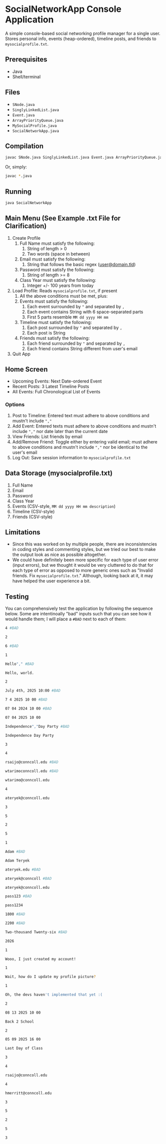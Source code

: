 # SocialNetworkApp Console Application

A simple console-based social networking profile manager for a single user.  
Stores personal info, events (heap-ordered), timeline posts, and friends to `mysocialprofile.txt`.

## Prerequisites
- Java
- Shell/terminal

## Files
- `SNode.java`  
- `SinglyLinkedList.java`  
- `Event.java`  
- `ArrayPriorityQueue.java`  
- `MySocialProfile.java`  
- `SocialNetworkApp.java`

## Compilation
```bash
javac SNode.java SinglyLinkedList.java Event.java ArrayPriorityQueue.java MySocialProfile.java SocialNetworkApp.java
```
Or, simply:
```bash
javac *.java
```

## Running
```bash
java SocialNetworkApp
```

## Main Menu (See Example .txt File for Clarification)
1. Create Profile
   1. Full Name must satisfy the following:
      1. String of length > 0
      2. Two words (space in between)
   2. Email must satisfy the following:
      1. String that follows the basic regex (user@domain.tld)
   3. Password must satisfy the following:
      1. String of length >= 8
   4. Class Year must satisfy the following:
      1. Integer +/- 100 years from today
2. Load Profile: Reads `mysocialprofile.txt`, if present
   1. All the above conditions must be met, plus:
   2. Events must satisfy the following:
      1. Each event surrounded by `"` and separated by `,`
      2. Each event contains String with 6 space-separated parts
      3. First 5 parts resemble ``MM dd yyyy HH mm``
   3. Timeline must satisfy the following:
      1. Each post surrounded by `"` and separated by `,`
      2. Each post is String
   4. Friends must satisfy the following:
      1. Each friend surrounded by `"` and separated by `,`
      2. Each friend contains String different from user's email
3. Quit App

## Home Screen
- Upcoming Events: Next Date-ordered Event
- Recent Posts: 3 Latest Timeline Posts
- All Events: Full Chronological List of Events

### Options
1. Post to Timeline: Entered text must adhere to above conditions and mustn't include `","`
2. Add Event: Entered texts must adhere to above conditions and mustn't include `","` nor date later than the current date
3. View Friends: List friends by email
4. Add/Remove Friend: Toggle either by entering valid email; must adhere to above conditions and mustn't include `","` nor be identical to the user's email
5. Log Out: Save session information to `mysocialprofile.txt`

## Data Storage (mysocialprofile.txt)
1. Full Name
2. Email
3. Password
4. Class Year
5. Events (CSV-style, `MM dd yyyy HH mm description`)
6. Timeline (CSV-style)
7. Friends (CSV-style)

## Limitations
- Since this was worked on by multiple people, there are inconsistencies in coding styles and commenting styles, but we tried our best to make the output look as nice as possible altogether.
- We could have definitely been more specific for each type of user error (input errors), but we thought it would be very cluttered to do that for each type of error as opposed to more generic ones such as "Invalid friends. Fix `mysocialprofile.txt`." Although, looking back at it, it may have helped the user experience a bit.

## Testing
You can comprehensively test the application by following the sequence below. Some are intentinoally "bad" inputs such that you can see how it would handle them; I will place a `#BAD` next to each of them:
```bash
4 #BAD
```
```bash
2
```
```bash
6 #BAD
```
```bash
1
```
```bash
Hello"," #BAD
```
```bash
Hello, world.
```
```bash
2
```
```bash
July 4th, 2025 10:00 #BAD
```
```bash
7 4 2025 10 00 #BAD
```
```bash
07 04 2024 10 00 #BAD
```
```bash
07 04 2025 10 00
```
```bash
Independence","Day Party #BAD
```
```bash
Independence Day Party
```
```bash
3
```
```bash
4
```
```bash
rsaijo@conncoll.edu #BAD
```
```bash
wtarimoconncoll.edu #BAD
```
```bash
wtarimo@conncoll.edu
```
```bash
4
```
```bash
ateryek@conncoll.edu
```
```bash
3
```
```bash
5
```
```bash
2
```
```bash
5
```
```bash
1
```
```bash
Adam #BAD
```
```bash
Adam Teryek
```
```bash
ateryek.edu #BAD
```
```bash
ateryek@conncoll #BAD
```
```bash
ateryek@conncoll.edu
```
```bash
pass123 #BAD
```
```bash
pass1234
```
```bash
1800 #BAD
```
```bash
2200 #BAD
```
```bash
Two-thousand Twenty-six #BAD
```
```bash
2026
```
```bash
1
```
```bash
Wooo, I just created my account!
```
```bash
1
```
```bash
Wait, how do I update my profile picture?
```
```bash
1
```
```bash
Oh, the devs haven't implemented that yet :(
```
```bash
2
```
```bash
08 13 2025 10 00
```
```bash
Back 2 School
```
```bash
2
```
```bash
05 09 2025 16 00
```
```bash
Last Day of Class
```
```bash
3
```
```bash
4
```
```bash
rsaijo@conncoll.edu
```
```bash
4
```
```bash
hmerritt@conncoll.edu
```
```bash
3
```
```bash
5
```
```bash
2
```
```bash
5
```
```bash
3
```
